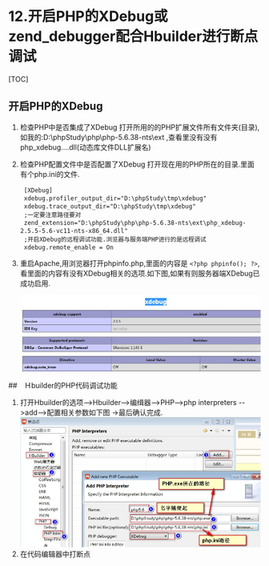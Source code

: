 # 12.开启PHP的XDebug或zend_debugger配合Hbuilder进行断点调试
[TOC]

## 开启PHP的XDebug
1. 检查PHP中是否集成了XDebug
    打开所用的的PHP扩展文件所有文件夹(目录),如我的:D:\phpStudy\php\php-5.6.38-nts\ext ,查看里没有没有php_xdebug....dll(动态库文件DLL扩展名)
2. 检查PHP配置文件中是否配置了XDebug
    打开现在用的PHP所在的目录.里面有个php.ini的文件.

        [XDebug]
        xdebug.profiler_output_dir="D:\phpStudy\tmp\xdebug"
        xdebug.trace_output_dir="D:\phpStudy\tmp\xdebug"
        ;一定要注意路径要对
        zend_extension="D:\phpStudy\php\php-5.6.38-nts\ext\php_xdebug-2.5.5-5.6-vc11-nts-x86_64.dll"
        ;开启XDebug的远程调试功能.浏览器与服务端PHP进行的是远程调试
        xdebug.remote_enable = On

3. 重启Apache,用浏览器打开phpinfo.php,里面的内容是 `<?php phpinfo(); ?>`,看里面的内容有没有XDebug相关的选项.如下图,如果有则服务器端XDebug已成功启用.

    ![](./_image/2018-11-19-11-15-08.jpg)

##　Ｈbuilder的PHP代码调试功能
1. 打开Hbuilder的选项-->Hbuilder-->编缉器-->PHP-->php interpreters -->add-->配置相关参数如下图  ->最后确认完成.
    ![](./_image/2018-11-19-11-21-14.jpg)
2. 在代码编辑器中打断点
    

